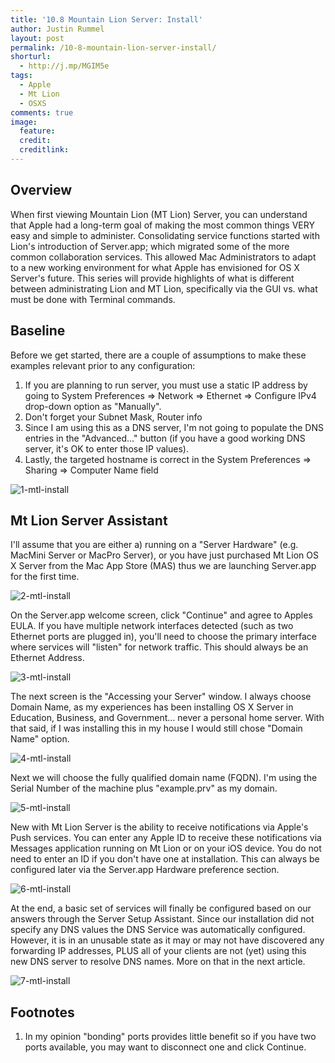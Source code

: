 ```yaml
---
title: '10.8 Mountain Lion Server: Install'
author: Justin Rummel
layout: post
permalink: /10-8-mountain-lion-server-install/
shorturl:
  - http://j.mp/MGIM5e
tags: 
  - Apple
  - Mt Lion
  - OSXS
comments: true
image:
  feature:
  credit:
  creditlink:
---
```

Overview
---
When first viewing Mountain Lion (MT Lion) Server, you can understand that Apple had a long-term goal of making the most common things VERY easy and simple to administer. Consolidating service functions started with Lion's introduction of Server.app; which migrated some of the more common collaboration services. This allowed Mac Administrators to adapt to a new working environment for what Apple has envisioned for OS X Server's future. This series will provide highlights of what is different between administrating Lion and MT Lion, specifically via the GUI vs. what must be done with Terminal commands.

Baseline
---
Before we get started, there are a couple of assumptions to make these examples relevant prior to any configuration:

1.  If you are planning to run server, you must use a static IP address by going to System Preferences => Network => Ethernet => Configure IPv4 drop-down option as "Manually".
2.  Don't forget your Subnet Mask, Router info
3.  Since I am using this as a DNS server, I'm not going to populate the DNS entries in the "Advanced..." button (if you have a good working DNS server, it's OK to enter those IP values).
4.  Lastly, the targeted hostname is correct in the System Preferences => Sharing => Computer Name field

![1-mtl-install][1-mtl-install]

Mt Lion Server Assistant
---
I'll assume that you are either a) running on a "Server Hardware" (e.g. MacMini Server or MacPro Server), or you have just purchased Mt Lion OS X Server from the Mac App Store (MAS) thus we are launching Server.app for the first time.

![2-mtl-install][2-mtl-install]

On the Server.app welcome screen, click "Continue" and agree to Apples EULA. If you have multiple network interfaces detected (such as two Ethernet ports are plugged in), you'll need to choose the primary interface where services will "listen" for network traffic. This should always be an Ethernet Address.

![3-mtl-install][3-mtl-install]

The next screen is the "Accessing your Server" window. I always choose Domain Name, as my experiences has been installing OS X Server in Education, Business, and Government… never a personal home server. With that said, if I was installing this in my house I would still chose "Domain Name" option.

![4-mtl-install][4-mtl-install]

Next we will choose the fully qualified domain name (FQDN). I'm using the Serial Number of the machine plus "example.prv" as my domain.

![5-mtl-install][5-mtl-install]

New with Mt Lion Server is the ability to receive notifications via Apple's Push services. You can enter any Apple ID to receive these notifications via Messages application running on Mt Lion or on your iOS device. You do not need to enter an ID if you don't have one at installation. This can always be configured later via the Server.app Hardware preference section.

![6-mtl-install][6-mtl-install]

At the end, a basic set of services will finally be configured based on our answers through the Server Setup Assistant. Since our installation did not specify any DNS values the DNS Service was automatically configured. However, it is in an unusable state as it may or may not have discovered any forwarding IP addresses, PLUS all of your clients are not (yet) using this new DNS server to resolve DNS names. More on that in the next article.

![7-mtl-install][7-mtl-install]

Footnotes
---
1.  In my opinion "bonding" ports provides little benefit so if you have two ports available, you may want to disconnect one and click Continue.


[1-mtl-install]: /images/2012/07/1-mtl-install.png
[2-mtl-install]: /images/2012/07/2-mtl-install.png
[3-mtl-install]: /images/2012/07/3-mtl-install.png
[4-mtl-install]: /images/2012/07/4-mtl-install.png
[5-mtl-install]: /images/2012/07/5-mtl-install.png
[6-mtl-install]: /images/2012/07/6-mtl-install.png
[7-mtl-install]: /images/2012/07/7-mtl-install.png
